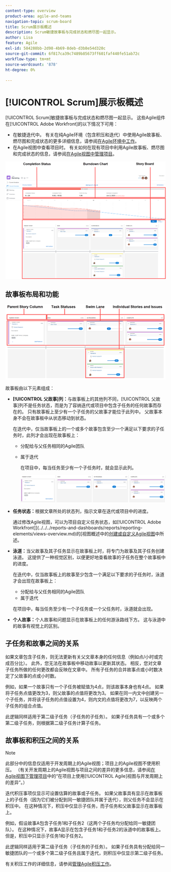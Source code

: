 ```yaml
---
content-type: overview
product-area: agile-and-teams
navigation-topic: scrum-board
title: Scrum展示板概述
description: Scrum敏捷故事板与完成状态和燃尽图一起显示。
author: Lisa
feature: Agile
exl-id: 584288bb-2d98-4b69-8deb-d3b8e54d328c
source-git-commit: 6f817ca39c7489b85673ff601faf440fe51ab72c
workflow-type: tm+mt
source-wordcount: '878'
ht-degree: 0%

---
```


# [!UICONTROL Scrum]展示板概述

[!UICONTROL Scrum]敏捷故事板与完成状态和燃尽图一起显示。 这些Agile组件在[!UICONTROL Adobe Workfront]的以下情况下可用：

* 在敏捷迭代中。 有关在纯Agile环境（包含积压和迭代）中使用Agile故事板、燃尽图和完成状态的更多详细信息，请参阅[在Agile环境中工作](../../../agile/work-in-an-agile-environment/work-in-an-agile-environment.md)。
* 在Agile视图中查看项目时。 有关如何在现有项目中利用Agile故事板、燃尽图和完成状态的信息，请参阅[在Agile视图中管理项目](../../../manage-work/projects/manage-projects/manage-projects-in-agile-view.md)。

![Agile迭代](assets/agile-iteration-with-callouts.png)

## 故事板布局和功能

![敏捷故事板](assets/agile-storyboard-callouts.png)

故事板由以下元素组成：

* **[!UICONTROL 父故事]列：**&#x200B;与故事板上的其他列不同，[!UICONTROL 父故事]列不是任务状态，而是为了容纳迭代或项目中包含子任务的任何故事而存在的。 只有故事板上至少有一个子任务的父故事才能位于此列中。 父故事本身不会在故事板中从状态移动到状态。

  在迭代中，仅当故事板上的一个或多个故事包含至少一个满足以下要求的子任务时，此列才会出现在故事板上：

   * 分配给与父任务相同的Agile团队
   * 属于迭代

     在项目中，每当任务至少有一个子任务时，就会显示此列。

     ![父故事列](assets/agile-parentstory-swimlane.png)

* **任务状态：**&#x200B;根据文章所处的状态列，指示文章在迭代或项目中的进度。

  通过修改Agile视图，可以为项目自定义任务状态，如[!UICONTROL Adobe Workfront]](../../../reports-and-dashboards/reports/reporting-elements/views-overview.md)的[视图概述中的[创建或自定义Agile视图](../../../reports-and-dashboards/reports/reporting-elements/views-overview.md#customizing-an-agile-view)中所述。

* **泳道：**&#x200B;当父故事及其子任务显示在故事板上时，将专门为故事及其子任务创建泳道。 这提供了一种视觉区别，以便更好地查看故事的子任务在整个故事板中的进度。

  在迭代中，仅当故事板上的故事至少包含一个满足以下要求的子任务时，泳道才会出现在故事板上：

   * 分配给与父任务相同的Agile团队
   * 属于迭代

  在项目中，每当任务至少有一个子任务或一个父任务时，泳道就会出现。

* **个人故事：**&#x200B;个人故事和问题显示在故事板上的任何游泳路线下方。 这与泳道中的故事有视觉上的区别。

## 子任务和故事之间的关系

如果文章包含子任务，则无法更新有关父文章本身的任何信息（例如点/小时或完成百分比）。 此外，您无法在故事板中移动故事以更新其状态。 相反，您对文章子任务所做的任何更改都会反映在文章中。 所有子任务的合并故事点或小时数决定了父故事的点或小时数。

例如，如果一个故事只有一个子任务被赋值为4点，则该故事本身也有4点。 如果将子任务点值更改为3，则父故事的点值将更改为3。 如果在同一内文中创建另一个子任务，并将该子任务的点值设置为4，则内文的点值将更改为7，以反映两个子任务的组合点值。

此逻辑同样适用于第二级子任务（子任务的子任务）。 如果子任务具有一个或多个第二级子任务，则根据第二级子任务计算子任务。

## 故事板和积压之间的关系

>[!NOTE]
>
>此部分中的信息仅适用于开发周期上的Agile视图；项目上的Agile视图不使用积压。 （有关开发周期上的Agile视图与项目之间的差异的更多信息，请参阅[在Agile视图下管理项目](../../../manage-work/projects/manage-projects/manage-projects-in-agile-view.md)中的“在项目上使用[!UICONTROL Agile]视图与开发周期上的差异”。）

迭代积压事项仅显示可设置估算的故事或子任务。 如果父故事具有显示在故事板上的子任务（因为它们被分配到同一敏捷团队并属于迭代），则父任务不会显示在积压中。 在这种情况下，积压中仅显示子任务，而子任务和父故事显示在故事板上。

例如，假设故事A包含子任务1和子任务2（这两个子任务均分配给同一敏捷团队）。 在这种情况下，故事A显示在包含子任务1和子任务2的泳道中的故事板上。 但是，积压中只显示子任务1和子任务2。

此逻辑同样适用于第二级子任务（子任务的子任务）。 如果子任务具有分配给同一敏捷团队的一个或多个第二级子任务且属于迭代，则积压中仅显示第二级子任务。

有关积压工作的详细信息，请参阅[管理Agile积压工作](../../../agile/work-in-an-agile-environment/manage-the-agile-backlog.md)。
